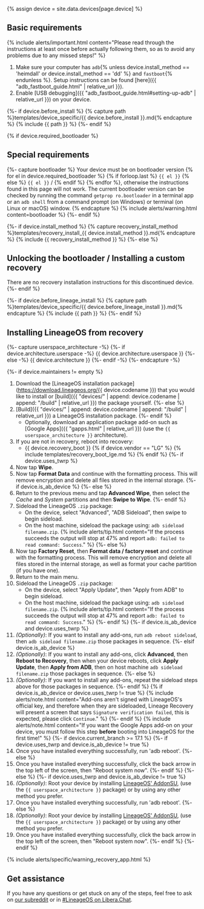 {% assign device = site.data.devices[page.device] %}

## Basic requirements

{% include alerts/important.html content="Please read through the instructions at least once before actually following them, so as to avoid any problems due to any missed steps!" %}

1. Make sure your computer has `adb`{% unless device.install_method == 'heimdall' or device.install_method == 'dd' %} and `fastboot`{% endunless %}. Setup instructions can be found [here]({{ "adb_fastboot_guide.html" | relative_url }}).
2. Enable [USB debugging]({{ "adb_fastboot_guide.html#setting-up-adb" | relative_url }}) on your device.

{%- if device.before_install %}
{% capture path %}templates/device_specific/{{ device.before_install }}.md{% endcapture %}
{% include {{ path }} %}
{%- endif %}

{% if device.required_bootloader %}
## Special requirements

{%- capture bootloader %}
Your device must be on bootloader version {% for el in device.required_bootloader %} {% if forloop.last %} `{{ el }}` {% else %} `{{ el }}` / {% endif %} {% endfor %}, otherwise the instructions found in this page will not work.
The current bootloader version can be checked by running the command `getprop ro.bootloader` in a terminal app or an `adb shell` from a command prompt (on Windows) or terminal (on Linux or macOS) window.
{% endcapture %}
{% include alerts/warning.html content=bootloader %}
{%- endif %}

{%- if device.install_method %}
{% capture recovery_install_method %}templates/recovery_install_{{ device.install_method }}.md{% endcapture %}
{% include {{ recovery_install_method }} %}
{%- else %}
## Unlocking the bootloader / Installing a custom recovery

There are no recovery installation instructions for this discontinued device.
{%- endif %}

{%- if device.before_lineage_install %}
{% capture path %}templates/device_specific/{{ device.before_lineage_install }}.md{% endcapture %}
{% include {{ path }} %}
{%- endif %}

## Installing LineageOS from recovery

{%- capture userspace_architecture -%}
{%- if device.architecture.userspace -%}
{{ device.architecture.userspace }}
{%- else -%}
{{ device.architecture }}
{%- endif -%}
{%- endcapture -%}

{%- if device.maintainers != empty %}
1. Download the [LineageOS installation package](https://download.lineageos.org/{{ device.codename }}) that you would like to install or [build]({{ "devices/" | append: device.codename | append: "/build" | relative_url }}) the package yourself.
{%- else %}
1. [Build]({{ "devices/" | append: device.codename | append: "/build" | relative_url }}) a LineageOS installation package.
{%- endif %}
    * Optionally, download an application package add-on such as [Google Apps]({{ "gapps.html" | relative_url }}) (use the `{{ userspace_architecture }}` architecture).
2. If you are not in recovery, reboot into recovery:
    * {{ device.recovery_boot }}
    {% if device.vendor == "LG" %}
        {% include templates/recovery_boot_lge.md %}
    {% endif %}
{%- if device.uses_twrp %}
3. Now tap **Wipe**.
4. Now tap **Format Data** and continue with the formatting process. This will remove encryption and delete all files stored in the internal storage.
{%- if device.is_ab_device %}
{%- else %}
5. Return to the previous menu and tap **Advanced Wipe**, then select the *Cache* and *System* partitions and then **Swipe to Wipe**.
{%- endif %}
6. Sideload the LineageOS `.zip` package:
    * On the device, select "Advanced", "ADB Sideload", then swipe to begin sideload.
    * On the host machine, sideload the package using: `adb sideload filename.zip`.
        {% include alerts/tip.html content="If the process succeeds the output will stop at 47% and report `adb: failed to read command: Success`." %}
{%- else %}
3. Now tap **Factory Reset**, then **Format data / factory reset** and continue with the formatting process. This will remove encryption and delete all files stored in the internal storage, as well as format your cache partition (if you have one).
5. Return to the main menu.
6. Sideload the LineageOS `.zip` package:
    * On the device, select "Apply Update", then "Apply from ADB" to begin sideload.
    * On the host machine, sideload the package using: `adb sideload filename.zip`.
        {% include alerts/tip.html content="If the process succeeds the output will stop at 47% and report `adb: failed to read command: Success`." %}
{%- endif %}
{%- if device.is_ab_device and device.uses_twrp %}
7. _(Optionally)_: If you want to install any add-ons, run `adb reboot sideload`, then `adb sideload filename.zip` those packages in sequence.
{%- elsif device.is_ab_device %}
7. _(Optionally)_: If you want to install any add-ons, click **Advanced**, then **Reboot to Recovery**, then when your device reboots, click **Apply Update**, then **Apply from ADB**, then on host machine `adb sideload filename.zip` those packages in sequence.
{%- else %}
7. _(Optionally)_: If you want to install any add-ons, repeat the sideload steps above for those packages in sequence.
{%- endif %}
{% if device.is_ab_device or device.uses_twrp != true %}
    {% include alerts/note.html content="Add-ons aren't signed with LineageOS's official key, and therefore when they are sideloaded, Lineage Recovery  will present a screen that says `Signature verification failed`, this is expected, please click `Continue`." %}
{%- endif %}
    {% include alerts/note.html content="If you want the Google Apps add-on on your device, you must follow this step **before** booting into LineageOS for the first time!" %}
{%- if device.current_branch >= 17.1 %}
{%- if device.uses_twrp and device.is_ab_device != true %}
8. Once you have installed everything successfully, run 'adb reboot'.
{%- else %}
8. Once you have installed everything successfully, click the back arrow in the top left of the screen, then "Reboot system now".
{%- endif %}
{%- else %}
{%- if device.uses_twrp and device.is_ab_device != true %}
8. _(Optionally)_: Root your device by installing [LineageOS' AddonSU](https://download.lineageos.org/extras), (use the `{{ userspace_architecture }}` package) or by using any other method you prefer.
9. Once you have installed everything successfully, run 'adb reboot'.
{%- else %}
8. _(Optionally)_: Root your device by installing [LineageOS' AddonSU](https://download.lineageos.org/extras), (use the `{{ userspace_architecture }}` package) or by using any other method you prefer.
9. Once you have installed everything successfully, click the back arrow in the top left of the screen, then "Reboot system now".
{%- endif %}
{%- endif %}

{% include alerts/specific/warning_recovery_app.html %}

## Get assistance

If you have any questions or get stuck on any of the steps, feel free to ask on [our subreddit](https://reddit.com/r/LineageOS) or in
[#LineageOS on Libera.Chat](https://kiwiirc.com/nextclient/irc.libera.chat#lineageos).
